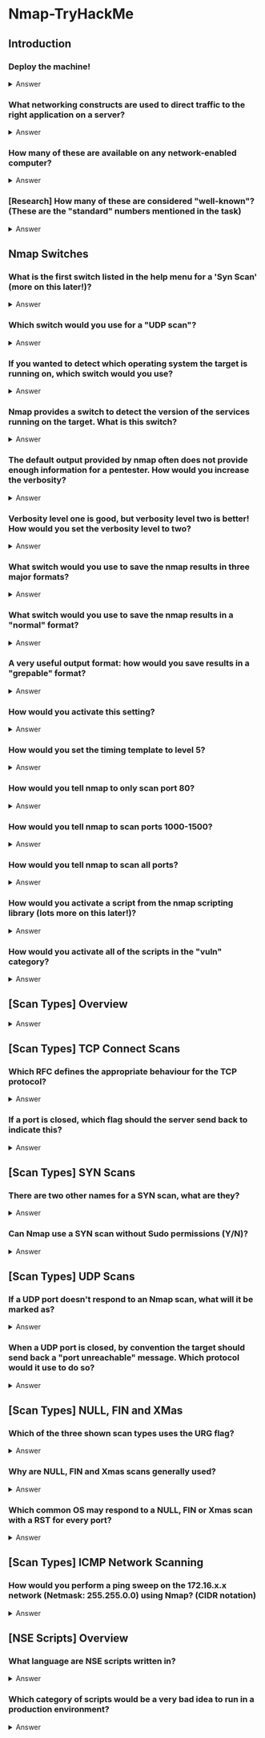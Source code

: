 # Nmap-TryHackMe

## Introduction

### Deploy the machine!
<details>
  <summary>Answer</summary>

  ```
   No Answer needed
  ```
</details>


### What networking constructs are used to direct traffic to the right application on a server?
<details>
  <summary>Answer</summary>

  ```
   Ports
  ```
</details>

### How many of these are available on any network-enabled computer?
<details>
  <summary>Answer</summary>

  ```
   65535
  ```
</details>

### [Research] How many of these are considered "well-known"? (These are the "standard" numbers mentioned in the task)
<details>
  <summary>Answer</summary>

  ```
   1024
  ```
</details>


## Nmap Switches
### What is the first switch listed in the help menu for a 'Syn Scan' (more on this later!)?
<details>
  <summary>Answer</summary>

  ```
   -sS
  ```
</details>

### Which switch would you use for a "UDP scan"?
<details>
  <summary>Answer</summary>

  ```
   -sU
  ```
</details>

### If you wanted to detect which operating system the target is running on, which switch would you use?
<details>
  <summary>Answer</summary>

  ```
   -O
  ```
</details>

### Nmap provides a switch to detect the version of the services running on the target. What is this switch?
<details>
  <summary>Answer</summary>

  ```
   -sV
  ```
</details>

### The default output provided by nmap often does not provide enough information for a pentester. How would you increase the verbosity?

<details>
  <summary>Answer</summary>

  ```
   -v
  ```
</details>

### Verbosity level one is good, but verbosity level two is better! How would you set the verbosity level to two?

<details>
  <summary>Answer</summary>

  ```
   -vv
  ```
</details>

### What switch would you use to save the nmap results in three major formats?

<details>
  <summary>Answer</summary>

  ```
   -oA
  ```
</details>

### What switch would you use to save the nmap results in a "normal" format?

<details>
  <summary>Answer</summary>

  ```
   -oN
  ```
</details>

### A very useful output format: how would you save results in a "grepable" format?

<details>
  <summary>Answer</summary>

  ```
   -oG
  ```
</details>

### How would you activate this setting?

<details>
  <summary>Answer</summary>

  ```
   -A
  ```
</details>

### How would you set the timing template to level 5?

<details>
  <summary>Answer</summary>

  ```
   -T5
  ```
</details>

### How would you tell nmap to only scan port 80?

<details>
  <summary>Answer</summary>

  ```
   -p 80
  ```
</details>

### How would you tell nmap to scan ports 1000-1500?

<details>
  <summary>Answer</summary>

  ```
  -p 1000-1500
  ```
</details>

### How would you tell nmap to scan all ports?

<details>
  <summary>Answer</summary>

  ```
  -p-
  ```
</details>

### How would you activate a script from the nmap scripting library (lots more on this later!)?

<details>
  <summary>Answer</summary>

  ```
  --script
  ```
</details>

### How would you activate all of the scripts in the "vuln" category?

<details>
  <summary>Answer</summary>

  ```
 --script=vuln
  ```
</details>

## [Scan Types] Overview
<details>
  <summary>Answer</summary>

  ```
   No Answer needed
  ```
</details>

## [Scan Types] TCP Connect Scans
### Which RFC defines the appropriate behaviour for the TCP protocol?

<details>
  <summary>Answer</summary>

  ```
  RFC 793
  ```
</details>

### If a port is closed, which flag should the server send back to indicate this?

<details>
  <summary>Answer</summary>

  ```
   RST
  ```
</details>

## [Scan Types] SYN Scans
### There are two other names for a SYN scan, what are they?

<details>
  <summary>Answer</summary>

  ```
  half-open,stealth
  ```
</details>

### Can Nmap use a SYN scan without Sudo permissions (Y/N)?

<details>
  <summary>Answer</summary>

  ```
  N
  ```
</details>

## [Scan Types] UDP Scans
### If a UDP port doesn't respond to an Nmap scan, what will it be marked as?

<details>
  <summary>Answer</summary>

  ```
  open|filtered
  ```
</details>

### When a UDP port is closed, by convention the target should send back a "port unreachable" message. Which protocol would it use to do so?

<details>
  <summary>Answer</summary>

  ```
  ICMP
  ```
</details>


## [Scan Types] NULL, FIN and XMas
### Which of the three shown scan types uses the URG flag?

<details>
  <summary>Answer</summary>

  ```
  xmas
  ```
</details>

### Why are NULL, FIN and Xmas scans generally used?

<details>
  <summary>Answer</summary>

  ```
  firewall evasion
  ```
</details>

### Which common OS may respond to a NULL, FIN or Xmas scan with a RST for every port?

<details>
  <summary>Answer</summary>

  ```
  microsoft windows
  ```
</details>

## [Scan Types] ICMP Network Scanning
### How would you perform a ping sweep on the 172.16.x.x network (Netmask: 255.255.0.0) using Nmap? (CIDR notation)

<details>
  <summary>Answer</summary>

  ```
  nmap -sn 172.16.0.0/16
  ```
</details>

## [NSE Scripts] Overview
### What language are NSE scripts written in?

<details>
  <summary>Answer</summary>

  ```
  lua
  ```
</details>

### Which category of scripts would be a very bad idea to run in a production environment?

<details>
  <summary>Answer</summary>

  ```
  intrusive
  ```
</details>
